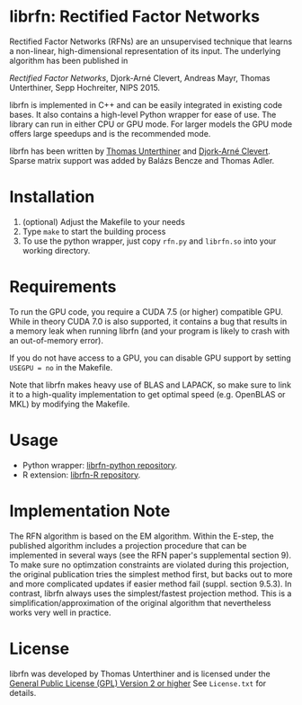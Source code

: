 # librfn: Rectified Factor Networks

Rectified Factor Networks (RFNs) are an unsupervised technique that learns a non-linear, high-dimensional representation of its input. The underlying algorithm has been published in

*Rectified Factor Networks*, Djork-Arné Clevert, Andreas Mayr, Thomas Unterthiner, Sepp Hochreiter, NIPS 2015.

librfn is implemented in C++ and can be easily integrated in existing code bases. It also contains a high-level Python wrapper for ease of use. The library can run in either CPU or GPU mode. For larger models the GPU mode offers large speedups and is the recommended mode.

librfn has been written by [Thomas Unterthiner](http://www.bioinf.jku.at/people/unterthiner/) and [Djork-Arné Clevert](http://www.bioinf.jku.at/people/clevert/). Sparse matrix support was added by Balázs Bencze and Thomas Adler.

# Installation

1. (optional) Adjust the Makefile to your needs
2. Type `make` to start the building process
3. To use the python wrapper, just copy `rfn.py` and `librfn.so` into your  working directory.


# Requirements
To run the GPU code, you require a CUDA 7.5 (or higher) compatible GPU. While in theory CUDA 7.0 is also supported, it contains a bug that results in a memory leak when running librfn (and your program is likely to crash with an out-of-memory error).

If you do not have access to a GPU, you can disable GPU support by setting `USEGPU = no` in the Makefile.

Note that librfn makes heavy use of BLAS and LAPACK, so make sure to link it to a high-quality implementation to get optimal speed (e.g. OpenBLAS or MKL) by modifying the Makefile.


# Usage

* Python wrapper: [librfn-python repository](https://github.com/bioinf-jku/librfn-python).
* R extension: [librfn-R repository](https://github.com/bioinf-jku/librfn-R).

# Implementation Note

The RFN algorithm is based on the EM algorithm. Within the E-step, the published algorithm includes a projection procedure that can be implemented in several ways (see the RFN paper's supplemental section 9). To make sure no optimzation constraints are violated during this projection, the original publication tries the simplest method first, but backs out to more and more complicated updates if easier method fail (suppl. section 9.5.3).
In contrast, librfn always uses the simplest/fastest projection method. This is a simplification/approximation of the original algorithm that nevertheless works very well in practice.


# License
librfn was developed by Thomas Unterthiner and is licensed under the [General Public License (GPL) Version 2 or higher](http://www.gnu.org/licenses/gpl-2.0.html) See ``License.txt`` for details.
